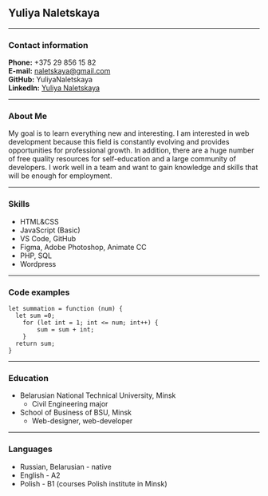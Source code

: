 ## Yuliya Naletskaya
*******

### Contact information
**Phone:** +375 29 856 15 82  
**E-mail:** naletskaya@gmail.com  
**GitHub:** YuliyaNaletskaya  
**LinkedIn:** [Yuliya Naletskaya](https://www.linkedin.com/in/yuliya-naletskaya-08140698/)
*******

### About Me
My goal is to learn everything new and interesting. I am interested in web development because this field is constantly evolving and provides opportunities for professional growth. In addition, there are a huge number of free quality resources for self-education and a large community of developers. I work well in a team and want to gain knowledge and skills that will be enough for employment.
*******

### Skills
* HTML&CSS
* JavaScript (Basic)
* VS Code, GitHub
* Figma, Adobe Photoshop, Animate CC
* PHP, SQL
* Wordpress
*******

### Code examples
```
let summation = function (num) {
  let sum =0;
	for (let int = 1; int <= num; int++) {
   		sum = sum + int;
	}
  return sum;
}
```
*******

### Education
+ Belarusian National Technical University, Minsk
    - Civil Engineering major
+ School of Business of BSU, Minsk 
    - Web-designer, web-developer
*******

### Languages
* Russian, Belarusian - native
* English - A2
* Polish - B1 (courses Polish institute in Minsk)